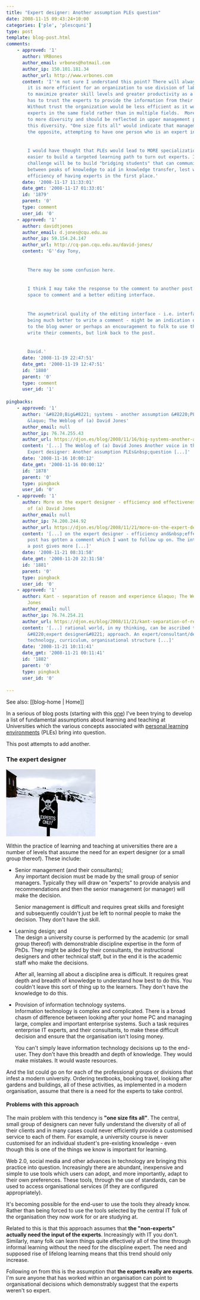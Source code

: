 ```yaml
---
title: "Expert designer: Another assumption PLEs question"
date: 2008-11-15 09:43:24+10:00
categories: ['ple', 'plescquni']
type: post
template: blog-post.html
comments:
    - approved: '1'
      author: VRBones
      author_email: vrbones@hotmail.com
      author_ip: 150.101.181.34
      author_url: http://www.vrbones.com
      content: 'I''m not sure I understand this point? There will always be experts because
        it is more efficient for an organization to use division of labour techniques
        to maximize greater skill levels and greater productivity as a whole. The organisation
        has to trust the experts to provide the information from their area of expertise.
        Without trust the organization would be less efficient as it would need multiple
        experts in the same field rather than in multiple fields.  More experts leads
        to more diversity and should be reflected in upper management processes to harness
        this diversity. "One size fits all" would indicate that management is attempting
        the opposite, attempting to have one person who is an expert in all fields.
    
    
        I would have thought that PLEs would lead to MORE specialization as it is far
        easier to build a targeted learning path to turn out experts. I see the greater
        challenge will be to build "bridging students" that can communicate effectively
        between peaks of knowledge to aid in knowledge transfer, lest we lose all the
        efficiency of having experts in the first place.'
      date: '2008-11-17 11:33:01'
      date_gmt: '2008-11-17 01:33:01'
      id: '1879'
      parent: '0'
      type: comment
      user_id: '0'
    - approved: '1'
      author: davidtjones
      author_email: d.jones@cqu.edu.au
      author_ip: 59.154.24.147
      author_url: http://cq-pan.cqu.edu.au/david-jones/
      content: 'G''day Tony,
    
    
        There may be some confusion here.
    
    
        I think I may take the response to the comment to another post.  Give me more
        space to comment and a better editing interface.
    
    
        The asymetrical quality of the editing interface - i.e. interface to write a post
        being much better to write a comment - might be an indication of the preference
        to the blog owner or perhaps an encouragement to folk to use their own blogs to
        write their comments, but link back to the post.
    
    
        David.'
      date: '2008-11-19 22:47:51'
      date_gmt: '2008-11-19 12:47:51'
      id: '1880'
      parent: '0'
      type: comment
      user_id: '1'
    
pingbacks:
    - approved: '1'
      author: '&#8220;Big&#8221; systems - another assumption &#8220;PLEs&#8221; overthrow
        &laquo; The Weblog of (a) David Jones'
      author_email: null
      author_ip: 76.74.255.43
      author_url: https://djon.es/blog/2008/11/16/big-systems-another-assumption-ples-overthrow/
      content: '[...] The Weblog of (a) David Jones Another voice in the blogosphere    &laquo;
        Expert designer: Another assumption PLEs&nbsp;question [...]'
      date: '2008-11-16 10:00:12'
      date_gmt: '2008-11-16 00:00:12'
      id: '1878'
      parent: '0'
      type: pingback
      user_id: '0'
    - approved: '1'
      author: More on the expert designer - efficiency and effectiveness &laquo; The Weblog
        of (a) David Jones
      author_email: null
      author_ip: 74.200.244.92
      author_url: https://djon.es/blog/2008/11/21/more-on-the-expert-designer-efficiency-and-effectiveness/
      content: '[...] on the expert designer - efficiency and&nbsp;effectiveness   A previous
        post has gotten a comment which I want to follow up on. The interface for writing
        a post gives more [...]'
      date: '2008-11-21 08:31:58'
      date_gmt: '2008-11-20 22:31:58'
      id: '1881'
      parent: '0'
      type: pingback
      user_id: '0'
    - approved: '1'
      author: Kant - separation of reason and experience &laquo; The Weblog of (a) David
        Jones
      author_email: null
      author_ip: 76.74.254.21
      author_url: https://djon.es/blog/2008/11/21/kant-separation-of-reason-and-experience/
      content: '[...] rational world, in my thinking, can be ascribed to aspects of the
        &#8220;expert designer&#8221; approach. An expert/consultant/designer in information
        technology, curriculum, organisational structure [...]'
      date: '2008-11-21 10:11:41'
      date_gmt: '2008-11-21 00:11:41'
      id: '1882'
      parent: '0'
      type: pingback
      user_id: '0'
    
---
```


See also: [[blog-home | Home]]

In a serious of blog posts (starting with this [one](/blog2/2008/11/12/what-are-the-assumptions-which-pleslearning-20-etc-overthrow/)) I've been trying to develop a list of fundamental assumptions about learning and teaching at Universities which the various concepts associated with [personal learning environments](http://en.wikipedia.org/wiki/Personal_Learning_Environment) (PLEs) bring into question.

This post attempts to add another.

### The expert designer

[![Experts only](images/4368015_c73e0b9012_m.jpg)](http://flickr.com/photos/ross/4368015/)

Within the practice of learning and teaching at universities there are a number of levels that assume the need for an expert designer (or a small group thereof). These include:

- Senior management (and their consultants);  
    Any important decision must be made by the small group of senior managers. Typically they will draw on "experts" to provide analysis and recommendations and then the senior management (or manager) will make the decision.
    
    Senior management is difficult and requires great skills and foresight and subsequently couldn't just be left to normal people to make the decision. They don't have the skill.
    
- Learning design; and  
    The design a university course is performed by the academic (or small group thereof) with demonstrable discipline expertise in the form of PhDs. They might be aided by their consultants, the instructional designers and other technical staff, but in the end it is the academic staff who make the decisions.
    
    After all, learning all about a discipline area is difficult. It requires great depth and breadth of knowledge to understand how best to do this. You couldn't leave this sort of thing up to the learners. They don't have the knowledge to do this.
    
- Provision of information technology systems.  
    Information technology is complex and complicated. There is a broad chasm of difference between looking after your home PC and managing large, complex and important enterprise systems. Such a task requires enterprise IT experts, and their consultants, to make these difficult decision and ensure that the organisation isn't losing money.
    
    You can't simply leave information technology decisions up to the end-user. They don't have this breadth and depth of knowledge. They would make mistakes. It would waste resources.
    

And the list could go on for each of the professional groups or divisions that infest a modern university. Ordering textbooks, booking travel, looking after gardens and buildings, all of these activities, as implemented in a modern organisation, assume that there is a need for the experts to take control.

#### Problems with this approach

The main problem with this tendency is **"one size fits all"**. The central, small group of designers can never fully understand the diversity of all of their clients and in many cases could never efficiently provide a customised service to each of them. For example, a university course is never customised for an individual student's pre-existing knowledge - even though this is one of the things we know is important for learning.

Web 2.0, social media and other advances in technology are bringing this practice into question. Increasingly there are abundant, inexpensive and simple to use tools which users can adopt, and more importantly, adapt to their own preferences. These tools, through the use of standards, can be used to access organisational services (if they are configured appropriately).

It's becoming possible for the end-user to use the tools they already know. Rather than being forced to use the tools selected by the central IT folk of the organisation they now work for or are studying at.

Related to this is that this approach assumes that **the "non-experts" actually need the input of the experts**. Increasingly with IT you don't. Similarly, many folk can learn things quite effectively all of the time through informal learning without the need for the discipline expert. The need and supposed rise of lifelong learning means that this trend should only increase.

Following on from this is the assumption that **the experts really are experts**. I'm sure anyone that has worked within an organisation can point to organisational decisions which demonstrably suggest that the experts weren't so expert.